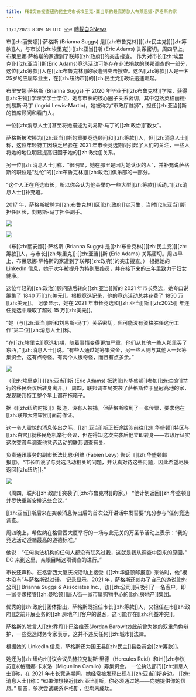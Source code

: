 ```yaml
---
title: FBI突击搜查纽约民主党市长埃里克·亚当斯的最高筹款人布莱恩娜·萨格斯的家
---
```

`11/3/2023 8:09 AM UTC 宝尹` [轉載自GNews](https://gnews.org/articles/1916654)

布[[zh:丽安娜]]·萨格斯 (Brianna Suggs) 是[[zh:布鲁克林]][[zh:民主党]][[zh:筹款]]人，与市长[[zh:埃里克]]·[[zh:亚当]]斯 (Eric Adams) 关系密切。周四早上，布莱恩娜·萨格斯的家遭到了联邦[[zh:政府]]的突击搜查。
作为对市长[[zh:埃里克]]·[[zh:亚当]]斯(Eric Adams)竞选活动可能存在非法捐款的联邦调查的一部分，这位[[zh:筹款]]人在[[zh:布鲁克林]]的家遭到突击搜查。这名[[zh:筹款]]人是一名25岁的应届毕业生，在[[zh:纽约市]]的[[zh:民主党]]政坛迅速崛起。

布里安娜·萨格斯 (Brianna Suggs) 于 2020 年毕业于[[zh:布鲁克林]]学院，获得[[zh:生物]]学理学学士学位，她与市长的核心圈子关系密切，其中包括英格丽德·刘易斯·马丁 (Ingrid Lewis-Martin)，她被称为“市政厅雌狮”，担任[[zh:亚当]]斯的首席顾问和看门人。

一位[[zh:消息人士]]甚至将她描述为刘易斯·马丁的[[zh:政治]]“教女”。

萨格斯被吹捧为[[zh:亚当]]斯的重要竞选顾问和[[zh:筹款]]人，但[[zh:消息人士]]称，这位年轻特工因缺乏经验在 2021 年市长竞选期间引起了人们的关注，一些人将她的地位明显提高归因于她的[[zh:政治]]关系。

另一位[[zh:消息人士]]称，“很明显，她在那里是因为她认识的人”，并补充说萨格斯的职位是“乱伦”的[[zh:布鲁克林]][[zh:政治]]俱乐部的一部分。

“这个人正在竞选市长，所以你会认为他会举办一些大型[[zh:筹款]]活动，”[[zh:消息人士]]补充道。

2017 年，萨格斯被聘为[[zh:布鲁克林]]区[[zh:政府]]实习生，当时[[zh:亚当]]斯担任区长，刘易斯-马丁担任副手。

![](https://i.imgur.com/RnxRnjE.jpg)

![](https://i.imgur.com/dWMlDez.jpg)


（布[[zh:丽安娜]]·萨格斯 (Brianna Suggs) 是[[zh:布鲁克林]][[zh:民主党]][[zh:筹款]]人，与市长[[zh:埃里克]]·[[zh:亚当]]斯 (Eric Adams) 关系密切。周四早上，布莱恩娜·萨格斯的家遭到了联邦[[zh:政府]]的突击搜查。）
根据她的 LinkedIn 信息，她于次年被提升为特别联络员，并在接下来的三年里致力于妇女健康。

这位年轻的[[zh:政治]]顾问随后转向[[zh:亚当]]斯的 2021 年市长竞选，她夸口说筹集了 1840 万[[zh:美元]]。根据竞选记录，他的竞选活动总共花费了 1850 万[[zh:美元]]。
记录显示，她在 2021 年市长竞选和[[zh:亚当]]斯 [[zh:2025]] 年连任竞选中赚取了超过 15 万[[zh:美元]]。

“她（与[[zh:亚当]]斯和刘易斯-马丁）关系密切，但可能没有资格胜任这份工作”第二位[[zh:消息人士]]称。

“在[[zh:埃里克]]竞选初期，随着事情变得更加严重，他们从其他一些人那里买了东西，”[[zh:消息人士]]说。“有些人通过她筹集资金，另一些人则与其他人一起筹集资金，这有点奇怪。有两个人很奇怪，而且有点多余。”

![](https://i.imgur.com/i3eX3ax.jpg)

（[[zh:埃里克]]·[[zh:亚当]]斯 (Eric Adams) 抵达[[zh:华盛顿]]参加[[zh:白宫]]举行的移民会议后转身离开。）
周四，联邦调查局突袭了萨格斯位于皇冠高地的家，发现联邦特工整个早上都在拖箱子。

据《[[zh:纽约时报]]》报道，没有人被捕，但萨格斯收到了一张传票，要求他在[[zh:联邦大陪审团]]面前作证。

这一令人震惊的消息传出之际，[[zh:亚当]]斯正长途跋涉前往[[zh:华盛顿]]特区与[[zh:白宫]]就移民危机举行会议，但在得知这次突袭后他立即转身——市政厅证实这次突袭与调查他竞选活动的联邦调查有关。

负责通讯事务的副市长法比恩·利维 (Fabien Levy) 告诉《[[zh:华盛顿邮报]]》，“市长听说了与竞选活动相关的问题，并认真对待这些问题，因此希望尽快返回[[zh:纽约]]。”

![](https://i.imgur.com/mOYdY5s.jpg)

（周四，联邦[[zh:政府]]突袭了[[zh:布鲁克林]]的家。）
“他计划返回[[zh:华盛顿]]并尽快重新安排这些会议。”

[[zh:亚当]]斯后来在突袭消息传出后的首次公开讲话中发誓要“充分参与”任何竞选调查。

周四晚上，希佐纳在格雷西大厦举行的一场与此无关的万圣节活动上表示：“我的竞选活动遵循最高的道德标准。”


他说：“任何执法机构的任何人都没有联系过我，这就是我从调查中回来的原因。” DC 来到这里，亲眼目睹这项调查的进行。”

市长还声称，在格雷西大厦庆祝活动上接受《[[zh:华盛顿邮报]]》采访时，他“根本没有”与萨格斯说过话。
记录显示，2021 年，萨格斯还创办了自己的游说[[zh:公司]] Brianna Suggs & Associates Inc.，该[[zh:公司]]只吸引了一名客户，即一家寻求接管[[zh:曼哈顿]]唐人街一家市属购物中心的[[zh:房地产]]集团。

优秀的[[zh:政府]]团体指出，萨格斯既担任市长[[zh:筹款]]人，又担任在市[[zh:政府]]之前开展业务的[[zh:房地产]]客户的说客，这可能存在[[zh:利益冲突]]。

萨格斯的发言人[[zh:乔丹]]·巴洛维茨(Jordan Barowitz)此前曾为她的双重角色辩护，一些竞选财务专家表示，这并不违反任何[[zh:城市]]法律。

根据她的 LinkedIn 信息，萨格斯还为国王县[[zh:民主]]县委员会[[zh:筹款]]。

她还为[[zh:纽约州]]议会议员赫拉克勒斯·里德（Hercules Reid）和州[[zh:参议员]]米格丽娜·卡米洛（Miguelina Camilo）筹集资金。
一位执法部门[[zh:消息人士]]称，在 2021 年市长竞选期间，她经常被发现出现在[[zh:亚当]]斯身边。
[[zh:消息人士]]称：“如果你想接近[[zh:亚当]]斯，你必须通过她——向她提供你的信息。”
周四，多次尝试联系萨格斯，但均未成功。

